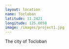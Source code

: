 ```yaml
---
layout: location
name: Tocloban
latitude: 11.2421
longitude: 125.0050
image: /images/project1.jpg
---
```


The city of Tocloban
